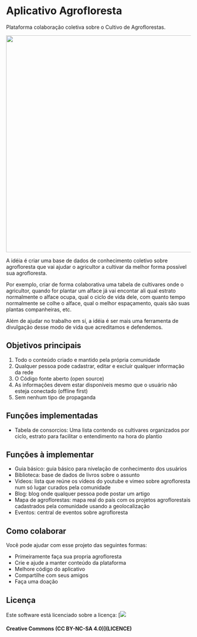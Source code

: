 # Aplicativo Agrofloresta
Plataforma colaboração coletiva sobre o Cultivo de Agroflorestas.

<img src="http://blog.tistu.com.br/wp-content/themes/tistu_blog/thumb.php?src=http://blog.tistu.com.br/wp-content/uploads/2016/03/agrofloresta_logo_6701.png&w=590&h=209&zc=1" width="590" />

A idéia é criar uma base de dados de conhecimento coletivo sobre agrofloresta que vai ajudar o agricultor a cultivar da melhor forma possível sua agrofloresta. 

Por exemplo, criar de forma colaborativa uma tabela de cultivares onde o agricultor, quando for plantar um alface já vai encontar ali qual estrato normalmente o alface ocupa, qual o ciclo de vida dele, com quanto tempo normalmente se colhe o alface, qual o melhor espaçamento, quais são suas plantas companheiras, etc. 

Além de ajudar no trabalho em sí, a idéia é ser mais uma ferramenta de divulgação desse modo de vida que acreditamos e defendemos.

## Objetivos principais

1. Todo o conteúdo criado e mantido pela própria comunidade
2. Qualquer pessoa pode cadastrar, editar e excluír qualquer informação da rede
3. O Código fonte aberto (open source)
4. As informações devem estar disponíveis mesmo que o usuário não esteja conectado (offline first)
5. Sem nenhum tipo de propaganda

## Funções implementadas

- Tabela de consorcios: Uma lista contendo os cultivares organizados por ciclo, estrato para facilitar o entendimento na hora do plantio

## Funções à implementar

- Guia básico: guia básico para nivelação de conhecimento dos usuários
- Biblioteca: base de dados de livros sobre o assunto
- Videos: lista que reúne os vídeos do youtube e vimeo sobre agrofloresta num só lugar curados pela comunidade
- Blog: blog onde qualquer pessoa pode postar um artigo
- Mapa de agroflorestas: mapa real do país com os projetos agroflorestais cadastrados pela comunidade usando a geolocalização
- Eventos: central de eventos sobre agrofloresta

## Como colaborar

Você pode ajudar com esse projeto das seguintes formas:

- Primeiramente faça sua propria agrofloresta
- Crie e ajude a manter conteúdo da plataforma
- Melhore código do aplicativo
- Compartilhe com seus amigos
- Faça uma doação

## Licença

Este software está licenciado sobre a licença:
[<img src="https://br.creativecommons.org/wp-content/uploads/2015/04/by-nc-sa.jpg" />
#### Creative Commons (CC BY-NC-SA 4.0)](LICENCE)


